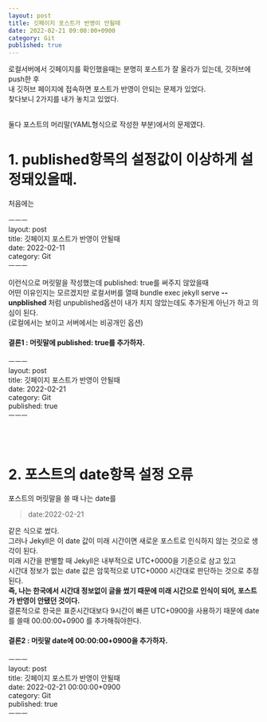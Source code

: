 ```yaml
---
layout: post
title: 깃페이지 포스트가 반영이 안될때
date: 2022-02-21 09:00:00+0900
category: Git
published: true
---
```

로컬서버에서 깃페이지를 확인했을때는 분명히 포스트가 잘 올라가 있는데, 깃허브에 push한 후  
내 깃허브 페이지에 접속하면 포스트가 반영이 안되는 문제가 있었다.  
찾다보니 2가지를 내가 놓치고 있었다.  

<br>
둘다 포스트의 머리말(YAML형식으로 작성한 부분)에서의 문제였다.  

# 1. published항목의 설정값이 이상하게 설정돼있을때.
처음에는 
>
ㅡㅡㅡ  
layout: post  
title: 깃페이지 포스트가 반영이 안될때  
date: 2022-02-11  
category: Git   
ㅡㅡㅡ

이런식으로 머릿말을 작성했는데 published: true를 써주지 않았을때  
어떤 이유인지는 모르겠지만 로컬서버를 열때 bundle exec jekyll serve **--unpblished** 처럼 unpublished옵션이 내가 치지 않았는데도 추가된게 아닌가 하고 의심이 된다.  
(로컬에서는 보이고 서버에서는 비공개인 옵션)

#### 결론1 : 머릿말에 published: true를 추가하자.  
>
ㅡㅡㅡ  
layout: post  
title: 깃페이지 포스트가 반영이 안될때  
date: 2022-02-21  
category: Git   
published: true  
ㅡㅡㅡ 

<br>
<br>  


# 2. 포스트의 date항목 설정 오류  
포스트의 머릿말을 쓸 때 나는 date를 
>date:2022-02-21

같은 식으로 썼다.  
그러나 Jekyll은 이 date 값이 미래 시간이면 새로운 포스트로 인식하지 않는 것으로 생각이 된다.  
미래 시간을 판별할 때 Jekyll은 내부적으로 UTC+0000을 기준으로 삼고 있고  
시간대 정보가 없는 date 값은 암묵적으로 UTC+0000 시간대로 판단하는 것으로 추정된다.  
**즉, 나는 한국에서 시간대 정보없이 글을 썼기 때문에 미래 시간으로 인식이 되어, 포스트가 반영이 안됐던 것이다.**  
결론적으로 한국은 표준시간대보다 9시간이 빠른 UTC+0900을 사용하기 때문에 date를 쓸때 00:00:00+0900 를 추가해줘야한다.  

#### 결론2 : 머릿말 date에 00:00:00+0900을 추가하자.
>
ㅡㅡㅡ  
layout: post  
title: 깃페이지 포스트가 반영이 안될때  
date: 2022-02-21 00:00:00+0900  
category: Git  
published: true  
ㅡㅡㅡ